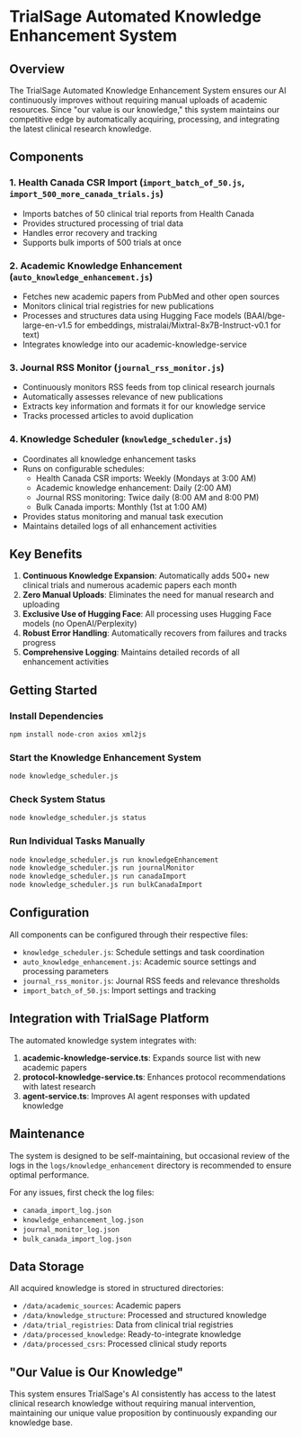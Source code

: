 # TrialSage Automated Knowledge Enhancement System

## Overview

The TrialSage Automated Knowledge Enhancement System ensures our AI continuously improves without requiring manual uploads of academic resources. Since "our value is our knowledge," this system maintains our competitive edge by automatically acquiring, processing, and integrating the latest clinical research knowledge.

## Components

### 1. Health Canada CSR Import (`import_batch_of_50.js`, `import_500_more_canada_trials.js`)

- Imports batches of 50 clinical trial reports from Health Canada
- Provides structured processing of trial data
- Handles error recovery and tracking
- Supports bulk imports of 500 trials at once

### 2. Academic Knowledge Enhancement (`auto_knowledge_enhancement.js`)

- Fetches new academic papers from PubMed and other open sources
- Monitors clinical trial registries for new publications
- Processes and structures data using Hugging Face models (BAAI/bge-large-en-v1.5 for embeddings, mistralai/Mixtral-8x7B-Instruct-v0.1 for text)
- Integrates knowledge into our academic-knowledge-service

### 3. Journal RSS Monitor (`journal_rss_monitor.js`)

- Continuously monitors RSS feeds from top clinical research journals
- Automatically assesses relevance of new publications
- Extracts key information and formats it for our knowledge service
- Tracks processed articles to avoid duplication

### 4. Knowledge Scheduler (`knowledge_scheduler.js`)

- Coordinates all knowledge enhancement tasks
- Runs on configurable schedules:
  - Health Canada CSR imports: Weekly (Mondays at 3:00 AM)
  - Academic knowledge enhancement: Daily (2:00 AM)
  - Journal RSS monitoring: Twice daily (8:00 AM and 8:00 PM)
  - Bulk Canada imports: Monthly (1st at 1:00 AM)
- Provides status monitoring and manual task execution
- Maintains detailed logs of all enhancement activities

## Key Benefits

1. **Continuous Knowledge Expansion**: Automatically adds 500+ new clinical trials and numerous academic papers each month
2. **Zero Manual Uploads**: Eliminates the need for manual research and uploading
3. **Exclusive Use of Hugging Face**: All processing uses Hugging Face models (no OpenAI/Perplexity)
4. **Robust Error Handling**: Automatically recovers from failures and tracks progress
5. **Comprehensive Logging**: Maintains detailed records of all enhancement activities

## Getting Started

### Install Dependencies

```bash
npm install node-cron axios xml2js
```

### Start the Knowledge Enhancement System

```bash
node knowledge_scheduler.js
```

### Check System Status

```bash
node knowledge_scheduler.js status
```

### Run Individual Tasks Manually

```bash
node knowledge_scheduler.js run knowledgeEnhancement
node knowledge_scheduler.js run journalMonitor
node knowledge_scheduler.js run canadaImport
node knowledge_scheduler.js run bulkCanadaImport
```

## Configuration

All components can be configured through their respective files:

- `knowledge_scheduler.js`: Schedule settings and task coordination
- `auto_knowledge_enhancement.js`: Academic source settings and processing parameters
- `journal_rss_monitor.js`: Journal RSS feeds and relevance thresholds
- `import_batch_of_50.js`: Import settings and tracking

## Integration with TrialSage Platform

The automated knowledge system integrates with:

1. **academic-knowledge-service.ts**: Expands source list with new academic papers
2. **protocol-knowledge-service.ts**: Enhances protocol recommendations with latest research
3. **agent-service.ts**: Improves AI agent responses with updated knowledge

## Maintenance

The system is designed to be self-maintaining, but occasional review of the logs in the `logs/knowledge_enhancement` directory is recommended to ensure optimal performance.

For any issues, first check the log files:
- `canada_import_log.json`
- `knowledge_enhancement_log.json`
- `journal_monitor_log.json`
- `bulk_canada_import_log.json`

## Data Storage

All acquired knowledge is stored in structured directories:
- `/data/academic_sources`: Academic papers
- `/data/knowledge_structure`: Processed and structured knowledge
- `/data/trial_registries`: Data from clinical trial registries
- `/data/processed_knowledge`: Ready-to-integrate knowledge
- `/data/processed_csrs`: Processed clinical study reports

## "Our Value is Our Knowledge"

This system ensures TrialSage's AI consistently has access to the latest clinical research knowledge without requiring manual intervention, maintaining our unique value proposition by continuously expanding our knowledge base.
